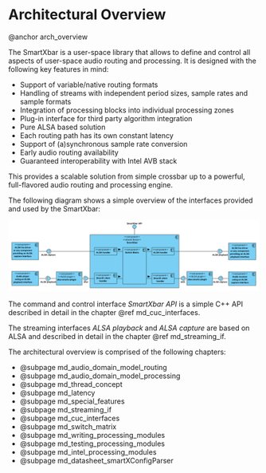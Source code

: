 # Architectural Overview
@anchor arch_overview

<!---
###################################################################
## IMPORTANT NOTE ON ICD STRUCTURE
###################################################################
The documentation of each separate chapter is put into a different markdown file. Normally this
leads to a new page and a new entry in the navigation tree on the left side of the documentation on
the root level. This is not what we want to have. We want to have a hierarchy underneath a root chapter.
This is achieved by following these rules:

1. Start each new Markdown file with a level one heading, i.e. on the first line the normal heading text and
   on the second line underline your heading with '='
2. Add the doxygen command @page in the next line and use the name of the Markdown file, prefixed by 'md_'
   and without the file name postfix, as the name of the page. The title of the page is ignored and can be
   left empty
3. At the end of this page add the doxygen command @subpage with the name of your new page (prefixed with 'md_')
-->


The SmartXbar is a user-space library that allows to define and control all aspects of user-space audio routing and processing.
It is designed with the following key features in mind:

* Support of variable/native routing formats
* Handling of streams with independent period sizes, sample rates and sample formats
* Integration of processing blocks into individual processing zones
* Plug-in interface for third party algorithm integration
* Pure ALSA based solution
* Each routing path has its own constant latency
* Support of (a)synchronous sample rate conversion
* Early audio routing availability
* Guaranteed interoperability with Intel AVB stack

This provides a scalable solution from simple crossbar up to a powerful, full-flavored audio routing and processing engine.

The following diagram shows a simple overview of the interfaces provided and used by the SmartXbar:

![Architectural Overview Diagram](images/ArchitectureOverview.png)

The command and control interface *SmartXbar API* is a simple C++ API described in detail in the chapter @ref md_cuc_interfaces.

The streaming interfaces *ALSA playback* and *ALSA capture* are based on ALSA and described in detail in the chapter @ref md_streaming_if.

The architectural overview is comprised of the following chapters:

* @subpage md_audio_domain_model_routing
* @subpage md_audio_domain_model_processing
* @subpage md_thread_concept
* @subpage md_latency
* @subpage md_special_features
* @subpage md_streaming_if
* @subpage md_cuc_interfaces
* @subpage md_switch_matrix
* @subpage md_writing_processing_modules
* @subpage md_testing_processing_modules
* @subpage md_intel_processing_modules
* @subpage md_datasheet_smartXConfigParser
